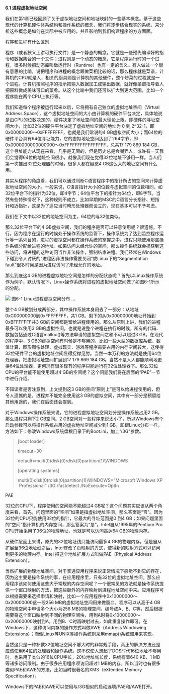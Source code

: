 **6.1 进程虚拟地址空间**

我们在第1章已经回顾了关于虚拟地址空间和地址映射的一些基本概念。基于这些现代的计算机硬件体系结构和操作系统的概念，我们将逐步结合现实的系统，来分析这些概念是如何在实际中被应用的，并且影响到我们构建程序的方方面面。

程序和进程有什么区别

程序（或者狭义上讲可执行文件）是一个静态的概念，它就是一些预先编译好的指令和数据集合的一个文件；进程则是一个动态的概念，它是程序运行时的一个过程，很多时候把动态库叫做运行时（Runtime）也有一定的含义。有人做过一个很有意思的比喻，说把程序和进程的概念跟做菜相比较的话，那么程序就是菜谱，计算机的CPU就是人，相关的厨具则是计算机的其他硬件，整个炒菜的过程就是一个进程。计算机按照程序的指示把输入数据加工成输出数据，就好像菜谱指导着人把原料做成美味可口的菜肴。从这个比喻中我们还可以扩大到更大范围，比如一个程序能在两个CPU上执行等。

我们知道每个程序被运行起来以后，它将拥有自己独立的虚拟地址空间（Virtual Address Space），这个虚拟地址空间的大小由计算机的硬件平台决定，具体地说是由CPU的位数决定的。硬件决定了地址空间的最大理论上限，即硬件的寻址空间大小，比如32位的硬件平台决定了虚拟地址空间的地址为 0 到 2^32-1，即0x00000000～0xFFFFFFFF，也就是我们常说的4 GB虚拟空间大小；而64位的硬件平台具有64位寻址能力，它的虚拟地址空间达到了264字节，即0x0000000000000000～0xFFFFFFFFFFFFFFFF，总共17 179 869 184 GB，这个寻址能力从现在来看，几乎是无限的，但是历史总是会嘲弄人，或许有一天我们会觉得64位的地址空间很小，就像我们现在觉得32位地址不够用一样。当人们第一次推出32位处理器的时候，很多人都在疑惑4 GB这么大的地址空间有什么用。

其实从程序的角度看，我们可以通过判断C语言程序中的指针所占的空间来计算虚拟地址空间的大小。一般来说，C语言指针大小的位数与虚拟空间的位数相同，如32位平台下的指针为32位，即4字节；64位平台下的指针为64位，即8字节。当然有些特殊情况下，这种规则不成立，比如早期的MSC的C语言分长指针、短指针和近指针，这是为了适应当时畸形处理器而设立的，现在基本可以不予考虑。

我们在下文中以32位的地址空间为主，64位的与32位类似。

那么32位平台下的4 GB虚拟空间，我们的程序是否可以任意使用呢？很遗憾，不行。因为程序在运行的时候处于操作系统的监管下，操作系统为了达到监控程序运行等一系列目的，进程的虚拟空间都在操作系统的掌握之中。进程只能使用那些操作系统分配给进程的地址，如果访问未经允许的空间，那么操作系统就会捕获到这些访问，将进程的这种访问当作非法操作，强制结束进程。我们经常在Windows下碰到令人讨厌的“进程因非法操作需要关闭”或Linux下的“Segmentation fault”很多时候是因为进程访问了未经允许的地址。

那么到底这4 GB的进程虚拟地址空间是怎样的分配状态呢？首先以Linux操作系统作为例子，默认情况下，Linux操作系统将进程的虚拟地址空间做了如图6-1所示的分配。

![](0-Assets/Epubook/程序员的自我修养：链接、装载与库%20(俞甲子%20石凡%20潘爱民)%20/images/Image00037.jpg) 图6-1 Linux进程虚拟空间分布 …

整个4 GB被划分成两部分，其中操作系统本身用去了一部分：从地址0xC00000000到0xFFFFFFFF，共1 GB。剩下的从0x00000000地址开始到0xBFFFFFFF共3 GB的空间都是留给进程使用的。那么从原则上讲，我们的进程最多可以使用3 GB的虚拟空间，也就是说整个进程在执行的时候，所有的代码、数据包括通过C语言malloc()等方法申请的虚拟空间之和不可以超过3 GB。在现代的程序中，3 GB的虚拟空间有时候是不够用的，比如一些大型的数据库系统、数值计算、图形图像处理、虚拟现实、游戏等程序需要占用的内存空间较大，这使得32位硬件平台的虚拟地址空间显得捉襟见肘。当然一本万利的方法就是使用64位处理器，把虚拟地址空间扩展到17 179 869 184 GB。当然不是人人都能顺利地更换64位处理器，更何况有很多现有的程序只能运行在32位处理器下。那么32位CPU的平台能不能使用超过4 GB的空间呢？这个问题我们将在后面的“PAE”一节中进行介绍。

不知读者是否注意到，上文提到这3 GB的空间“原则上”是可以给进程使用的，但令人遗憾的是，进程并不能完全使用这3 GB的虚拟空间，其中有一部分是预留给其他用途的，我们在后面还会提到。

对于Windows操作系统来说，它的进程虚拟地址空间划分是操作系统占用2 GB，那么进程只剩下2 GB空间。2 GB空间对一些程序来说太小了，所以Windows有个启动参数可以将操作系统占用的虚拟地址空间减少到1 GB，即跟Linux分布一样。方法如下：修改Windows系统盘根目录下的Boot.ini，加上“/3G”参数。

> [boot loader]  
>   
> timeout=30  
>   
> default=multi(0)disk(0)rdisk(0)partition(1)\WINDOWS  
>   
> [operating systems]  
>   
> multi(0)disk(0)rdisk(0)partition(1)\WINDOWS="Microsoft Windows XP Professional" /3G /fastdetect /NoExecute=OptIn  
>   

PAE

32位的CPU下，程序使用的空间能不能超过4 GB呢？这个问题其实应该从两个角度来看，首先，问题里面的“空间”如果是指虚拟地址空间，那么答案是“否”。因为32位的CPU只能使用32位的指针，它最大的寻址范围是0 到4 GB；如果问题里面的“空间”指计算机的内存空间，那么答案为“是”。Intel自从1995年的Pentium Pro CPU开始采用了36位的物理地址，也就是可以访问高达64 GB的物理内存。

从硬件层面上来讲，原先的32位地址线只能访问最多4 GB的物理内存。但是自从扩展至36位地址线之后，Intel修改了页映射的方式，使得新的映射方式可以访问到更多的物理内存。Intel 把这个地址扩展方式叫做PAE（Physical Address Extension）。

当然扩展的物理地址空间，对于普通应用程序来说正常情况下感觉不到它的存在，因为这主要是操作系统的事，在应用程序里，只有32位的虚拟地址空间。那么应用程序该如何使用这些大于常规的内存空间呢？一个很常见的方法就是操作系统提供一个窗口映射的方法，把这些额外的内存映射到进程地址空间中来。应用程序可以根据需要来选择申请和映射，比如一个应用程序中0x10000000～0x20000000这一段256 MB的虚拟地址空间用来做窗口，程序可以从高于4 GB的物理空间中申请多个大小为256 MB的物理空间，编号成A、B、C等，然后根据需要将这个窗口映射到不同的物理空间块，用到A时将0x10000000～0x20000000映射到A，用到B、C时再映射过去，如此重复操作即可。在Windows下，这种访问内存的操作方式叫做AWE（Address Windowing Extensions）；而像Linux等UNIX类操作系统则采用mmap()系统调用来实现。

当然这只是一种补救32位地址空间不够大时的非常规手段，真正的解决方法还是应该使用64位的处理器和操作系统。这不仅使人想起了DOS时代16位地址不够用时，也采用了类似的16位CPU字长，20位地址线长度，系统有着640 KB、1 MB等诸多访问限制。由于很多应用程序须访问超过1 MB的内存，所以当时也有很多类似PAE和AWE的方法，比如当时很著名的XMS（eXtended Memory Specification）。

Windows下的PAE和AWE可以使用与/3G相似的启动选项/PAE和/AWE打开。